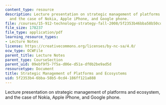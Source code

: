 ```yaml
---
content_type: resource
description: Lecture presentation on strategic management of platforms and ecosystem,
  and the case of Nokia, Apple iPhone, and Google phone.
file: /courses/15-912-technology-strategy-fall-2008/5f2353b46bba58b50cd4186ff121a888_lec_15.pdf
file_size: 178237
file_type: application/pdf
learning_resource_types:
- Lecture Notes
license: https://creativecommons.org/licenses/by-nc-sa/4.0/
ocw_type: OCWFile
parent_title: Lecture Notes
parent_type: CourseSection
parent_uid: 09ebf9f5-7f5a-d06e-d51a-df0b2be9ad5d
resourcetype: Document
title: Strategic Management of Platforms and Ecosystems
uid: 5f2353b4-6bba-58b5-0cd4-186ff121a888
---
```

Lecture presentation on strategic management of platforms and ecosystem, and the case of Nokia, Apple iPhone, and Google phone.